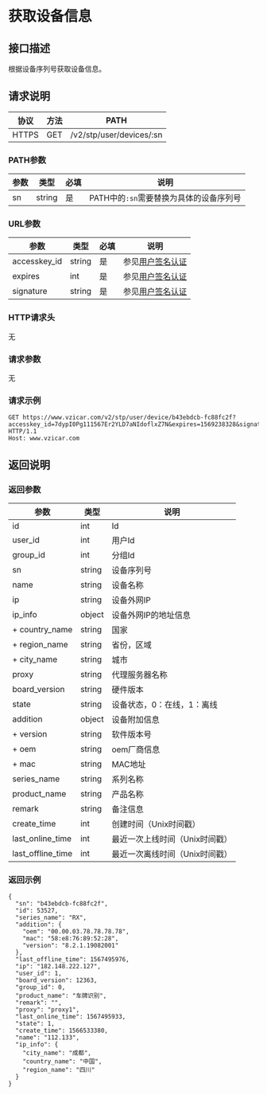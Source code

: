 # 获取设备信息

## 接口描述

根据设备序列号获取设备信息。

## 请求说明

协议 | 方法 | PATH 
---|---|---
HTTPS | GET | /v2/stp/user/devices/:sn

### PATH参数

参数 | 类型 | 必填 | 说明
---|---|---|---
sn | string | 是 | PATH中的`:sn`需要替换为具体的设备序列号

### URL参数

参数 | 类型 | 必填 | 说明
---|---|---|---
accesskey_id | string | 是 | 参见[用户签名认证](/SIGNATURE.md)
expires | int | 是 | 参见[用户签名认证](/SIGNATURE.md)
signature | string | 是 | 参见[用户签名认证](/SIGNATURE.md)

### HTTP请求头

无

### 请求参数

无

### 请求示例

```
GET https://www.vzicar.com/v2/stp/user/device/b43ebdcb-fc88fc2f?accesskey_id=7dypI0Pg111567Er2YLD7aNIdoflxZ7N&expires=1569238328&signature=p58TFsf4KB4Dkvs5oM2ROAKzE6M%3D HTTP/1.1
Host: www.vzicar.com
```

## 返回说明

### 返回参数

参数 | 类型 | 说明
---|---|---
id | int | Id
user_id | int | 用户Id
group_id | int | 分组Id
sn | string | 设备序列号
name | string | 设备名称
ip | string | 设备外网IP
ip_info | object | 设备外网IP的地址信息
+ country_name | string | 国家
+ region_name | string | 省份，区域
+ city_name | string | 城市
proxy | string | 代理服务器名称
board_version | string | 硬件版本
state | string | 设备状态，0：在线，1：离线
addition | object | 设备附加信息
+ version | string | 软件版本号
+ oem | string | oem厂商信息
+ mac | string | MAC地址
series_name | string | 系列名称
product_name | string | 产品名称
remark | string | 备注信息
create_time | int | 创建时间（Unix时间戳）
last_online_time | int | 最近一次上线时间（Unix时间戳）
last_offline_time | int | 最近一次离线时间（Unix时间戳）

### 返回示例

```
{
  "sn": "b43ebdcb-fc88fc2f",
  "id": 53527,
  "series_name": "RX",
  "addition": {
    "oem": "00.00.03.78.78.78.78",
    "mac": "58:e8:76:89:52:28",
    "version": "8.2.1.19082001"
  },
  "last_offline_time": 1567495976,
  "ip": "182.148.222.127",
  "user_id": 1,
  "board_version": 12363,
  "group_id": 0,
  "product_name": "车牌识别",
  "remark": "",
  "proxy": "proxy1",
  "last_online_time": 1567495933,
  "state": 1,
  "create_time": 1566533380,
  "name": "112.133",
  "ip_info": {
    "city_name": "成都",
    "country_name": "中国",
    "region_name": "四川"
  }
}
```